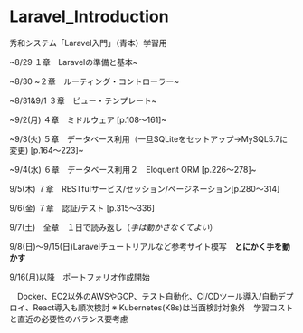 # Laravel_Introduction
秀和システム「Laravel入門」（青本）学習用

~8/29 １章　Laravelの準備と基本~

~8/30 ~２章　ルーティング・コントローラー~

~8/31&9/1 ３章　ビュー・テンプレート~

~9/2(月) ４章　ミドルウェア [p.108〜161]~

~9/3(火) ５章　データベース利用（一旦SQLiteをセットアップ→MySQL5.7に変更) [p.164〜223]~

~9/4(水) ６章　データベース利用２　Eloquent ORM [p.226〜278]~

9/5(木) ７章　RESTfulサービス/セッション/ページネーション[p.280〜314]

9/6(金) ７章　認証/テスト [p.315〜336]

9/7(土)　全章　１日で読み返し（*手は動かさなくてよい*）

9/8(日)〜9/15(日)Laravelチュートリアルなど参考サイト模写　**とにかく手を動かす**

9/16(月)以降　ポートフォリオ作成開始

　Docker、EC2以外のAWSやGCP、テスト自動化、CI/CDツール導入/自動デプロイ、React導入も順次検討
※ Kubernetes(K8s)は当面検討対象外　学習コストと直近の必要性のバランス要考慮
